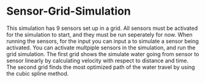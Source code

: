 # Sensor-Grid-Simulation
This simulation has 9 sensors set up in a grid. All sensors must be activated for the simulation to start, and they must be run seperately for now. When running the sensors, for the input you can input a to simulate a sensor being activated. You can activate multpiple sensors in the simulation, and run the grid simulation. The first grid shows the simulate water going from sensor to sensor linearly by calculating velocity with respect to distance and time. The second grid finds the most optimized path of the water travel by using the cubic spline method.
